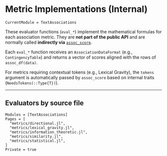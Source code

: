 # Metric Implementations (Internal)

```@meta
CurrentModule = TextAssociations
```

These evaluator functions (`eval_*`) implement the mathematical formulas for each association metric.
They are **not part of the public API** and are normally called **indirectly via**
[`assoc_score`](@ref).

Each `eval_*` function receives an `AssociationDataFormat` (e.g., `ContingencyTable`) and returns
a vector of scores aligned with the rows of `assoc_df(data)`.

For metrics requiring contextual tokens (e.g., Lexical Gravity), the `tokens` argument
is automatically passed by `assoc_score` based on internal traits (`NeedsTokens(::Type{T})`).

---

## Evaluators by source file

```@autodocs
Modules = [TextAssociations]
Pages = [
  "metrics/directional.jl",
  "metrics/lexical_gravity.jl",
  "metrics/information_theoretic.jl",
  "metrics/similarity.jl",
  "metrics/statistical.jl",
]
Private = true
```
